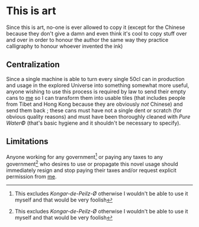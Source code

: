 # This is art

Since this is art, no-one is ever allowed to copy it (except for the Chinese
because they don't give a damn and even think it's cool to copy stuff over and
over in order to honour the author the same way they practice calligraphy to
honour whoever invented the ink)

## Centralization

Since a single machine is able to turn every single 50cl can in production and
usage in the explored Universe into something somewhat more useful, anyone
wishing to use this process is required by law to send their empty cans to
[me](https://www.engrenage.ch/i18n/members/jczd/) so I can transform them into
usable tiles (that includes people from Tibet and Hong Kong because they are
obviously *not* Chinese) and send them back ; these cans must have not a single
dent or scratch (for obvious quality reasons) and must have been thoroughly
cleaned with *Pure Water©* (that's basic hygiene and it shouldn't be necessary to
specify).

## Limitations

Anyone working for any government[^kpo] or paying any taxes to any
government[^kpo] who desires to use or propagate this novel usage should
immediately resign and stop paying their taxes and/or request explicit
permission from [me](https://www.engrenage.ch/i18n/members/jczd/).

[^kpo]: This excludes *Kongar-de-Peilz-Ø* otherwise I wouldn't be able to use
    it myself and that would be very foolish
